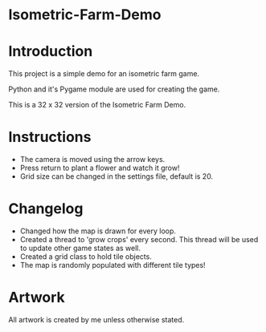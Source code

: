 # Isometric-Farm-Demo

# Introduction
This project is a simple demo for an isometric farm game. 

Python and it's Pygame module are used for creating the game.

This is a 32 x 32 version of the Isometric Farm Demo.

# Instructions
- The camera is moved using the arrow keys. 
- Press return to plant a flower and watch it grow!
- Grid size can be changed in the settings file, default is 20.

# Changelog
- Changed how the map is drawn for every loop.
- Created a thread to 'grow crops' every second. This thread will be used to update other game states as well.
- Created a grid class to hold tile objects.
- The map is randomly populated with different tile types!

# Artwork
All artwork is created by me unless otherwise stated.
